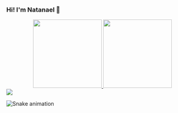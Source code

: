 ### Hi! I'm Natanael 👋

<div align="center">
  <a href="https://github.com/natanaelsantosbr">
  <img height="180em" src="https://github-readme-stats.vercel.app/api?username=natanaelsantosbr&show_icons=true&theme=dracula&include_all_commits=true&count_private=true"/>
  <img height="180em" src="https://github-readme-stats.vercel.app/api/top-langs/?username=natanaelsantosbr&layout=compact&langs_count=7&theme=dracula"/>
</div>
  
</div>
  <a href="https://www.linkedin.com/in/natanael-santos-5b455148/" target="_blank"><img src="https://img.shields.io/badge/-LinkedIn-%230077B5?style=for-the-badge&logo=linkedin&logoColor=white" target="_blank"></a> 
 
  ![Snake animation](https://github.com/natanaelsantosbr/natanaelsantosbr/blob/output/github-contribution-grid-snake.svg)
 
</div>
 

  
